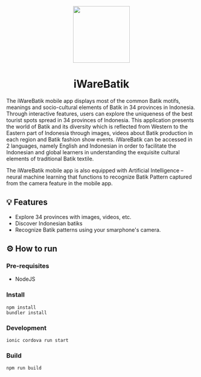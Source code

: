 <p align="center">
  <img src="/docs/animation/animation.gif" width="150">
</p>
<h1 align="center">iWareBatik</h1>

The iWareBatik mobile app displays most of the common Batik motifs, meanings and socio-cultural elements of Batik in 34 provinces in Indonesia. Through interactive features, users can explore the uniqueness of the best tourist spots spread in 34 provinces of Indonesia. This application presents the world of Batik and its diversity which is reflected from Western to the Eastern part of Indonesia through images, videos about Batik production in each region and Batik fashion show events. iWareBatik can be accessed in 2 languages, namely English and Indonesian in order to facilitate the Indonesian and global learners in understanding the exquisite cultural elements of traditional Batik textile.

The iWareBatik mobile app is also equipped with Artificial Intelligence – neural machine learning that functions to recognize Batik Pattern captured from the camera feature in the mobile app.  

## 💡 Features
- Explore 34 provinces with images, videos, etc.
- Discover Indonesian batiks
- Recognize Batik patterns using your smarphone's camera.

## ⚙️ How to run

### Pre-requisites
- NodeJS

### Install
```
npm install
bundler install
```

### Development
```
ionic cordova run start
```

### Build
```
npm run build
```
